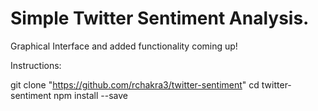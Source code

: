 <h1>Simple Twitter Sentiment Analysis.</h1>

Graphical Interface and added functionality coming up!

Instructions:

git clone "https://github.com/rchakra3/twitter-sentiment"
cd twitter-sentiment
npm install --save
